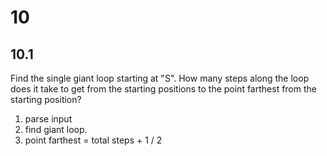 # 10 

## 10.1 

Find the single giant loop starting at "S".
How many steps along the loop does it take to get from the starting positions to the point farthest from the starting position?

1. parse input
2. find giant loop. 
3. point farthest = total steps + 1 / 2 